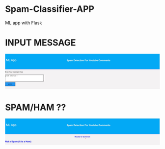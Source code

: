# Spam-Classifier-APP
ML app with Flask
<h1><strong>INPUT MESSAGE</strong></h1>
<img src="images/spam1.jpg">
<h1><strong>SPAM/HAM ??</strong></h1>
<img src="images/spam2.jpg">
